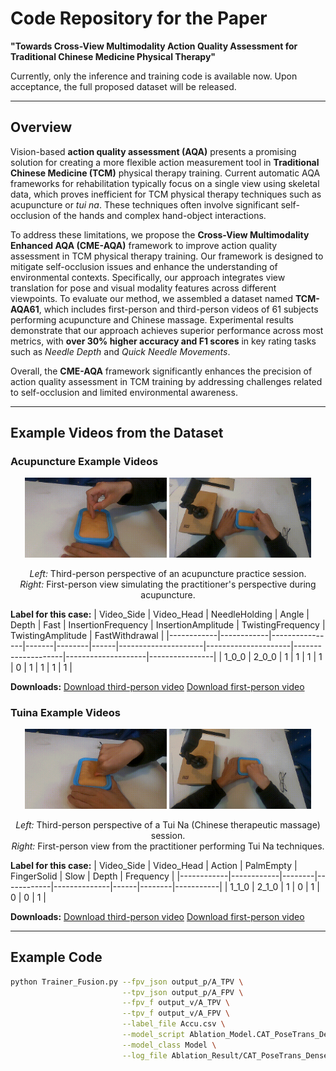 # Code Repository for the Paper  
**"Towards Cross-View Multimodality Action Quality Assessment for Traditional Chinese Medicine Physical Therapy"**

Currently, only the inference and training code is available now. Upon acceptance, the full proposed dataset will be released.

---

## Overview  

Vision-based **action quality assessment (AQA)** presents a promising solution for creating a more flexible action measurement tool in **Traditional Chinese Medicine (TCM)** physical therapy training. Current automatic AQA frameworks for rehabilitation typically focus on a single view using skeletal data, which proves inefficient for TCM physical therapy techniques such as acupuncture or *tui na*. These techniques often involve significant self-occlusion of the hands and complex hand-object interactions.

To address these limitations, we propose the **Cross-View Multimodality Enhanced AQA (CME-AQA)** framework to improve action quality assessment in TCM physical therapy training. Our framework is designed to mitigate self-occlusion issues and enhance the understanding of environmental contexts. Specifically, our approach integrates view translation for pose and visual modality features across different viewpoints. To evaluate our method, we assembled a dataset named **TCM-AQA61**, which includes first-person and third-person videos of 61 subjects performing acupuncture and Chinese massage. Experimental results demonstrate that our approach achieves superior performance across most metrics, with **over 30% higher accuracy and F1 scores** in key rating tasks such as *Needle Depth* and *Quick Needle Movements*.  

Overall, the **CME-AQA** framework significantly enhances the precision of action quality assessment in TCM training by addressing challenges related to self-occlusion and limited environmental awareness.

---
## Example Videos from the Dataset

### Acupuncture Example Videos
<p align="center">
  <img src="Sample_Videos_and_Labels/1_0_0.gif" width="45%" title="Third-person view: acupuncture practice" />
  <img src="Sample_Videos_and_Labels/2_0_0.gif" width="45%" title="First-person view: acupuncture practice" />
</p>

<p align="center">
  <em>Left:</em> Third-person perspective of an acupuncture practice session.<br>
  <em>Right:</em> First-person view simulating the practitioner's perspective during acupuncture.
</p>

**Label for this case:**
| Video_Side | Video_Head | NeedleHolding | Angle | Depth | Fast | InsertionFrequency | InsertionAmplitude | TwistingFrequency | TwistingAmplitude | FastWithdrawal |
|------------|------------|----------------|-------|--------|------|---------------------|---------------------|--------------------|--------------------|----------------|
| 1_0_0      | 2_0_0      | 1              | 1     | 1      | 1    | 0                   | 1                   | 1                  | 1                  | 1              |


**Downloads:** [Download third-person video](https://github.com/FrancisXZhang/cme-aqa/raw/main/Sample_Videos_and_Labels/1_0_0.MP4) [Download first-person video](https://github.com/FrancisXZhang/cme-aqa/raw/main/Sample_Videos_and_Labels/2_0_0.MP4)


### Tuina Example Videos
<p align="center">
  <img src="Sample_Videos_and_Labels/1_1_0.gif" width="45%" title="Third-person Tui Na practice" />
  <img src="Sample_Videos_and_Labels/2_1_0.gif" width="45%" title="First-person Tui Na practice" />
</p>

<p align="center">
  <em>Left:</em> Third-person perspective of a Tui Na (Chinese therapeutic massage) session.<br>
  <em>Right:</em> First-person view from the practitioner performing Tui Na techniques.
</p>

**Label for this case:**
| Video_Side | Video_Head | Action | PalmEmpty | FingerSolid | Slow | Depth | Frequency |
|------------|------------|--------|------------|--------------|------|--------|-----------|
| 1_1_0      | 2_1_0      | 1      | 0          | 1            | 0    | 0      | 1         |

**Downloads:** [Download third-person video](https://github.com/FrancisXZhang/cme-aqa/raw/main/Sample_Videos_and_Labels/1_1_0.MP4) [Download first-person video](https://github.com/FrancisXZhang/cme-aqa/raw/main/Sample_Videos_and_Labels/2_1_0.MP4)

---

## Example Code  

```bash
python Trainer_Fusion.py --fpv_json output_p/A_TPV \
                         --tpv_json output_p/A_FPV \
                         --fpv_f output_v/A_TPV \
                         --tpv_f output_v/A_FPV \
                         --label_file Accu.csv \
                         --model_script Ablation_Model.CAT_PoseTrans_Dense_l4_EarlyShare \
                         --model_class Model \
                         --log_file Ablation_Result/CAT_PoseTrans_Dense_l4_EarlyShare.log
